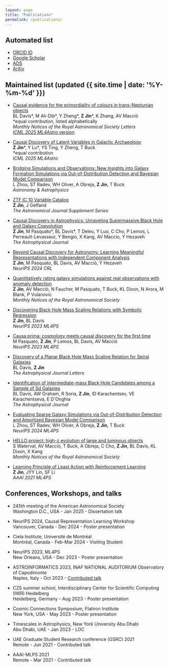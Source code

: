 ```yaml
---
layout: page
title: "Publications"
permalink: /publications/
---
```


## Automated list
- [ORCID ID](https://orcid.org/0009-0000-2506-6645)
- [Google Scholar](https://scholar.google.com/citations?user=iBYSynwAAAAJ&hl=en)
- [ADS](https://ui.adsabs.harvard.edu/search/q=orcid%3A0009-0000-2506-6645&sort=date+desc)
- [ArXiv](http://arxiv.org/a/jin_z_1)


## Maintained list (updated {{ site.time | date: '%Y-%m-%d' }})
- [Causal evidence for the primordiality of colours in trans-Neptunian objects](https://doi.org/10.1093/mnrasl/slaf089)\
    BL Davis\*, M Ali-Dib\*, Y Zheng\*, **Z Jin**\*, K Zhang, AV Macciò\
    \*equal contribution, listed alphabetically\
    *Monthly Notices of the Royal Astronomical Society Letters*\
    [*ICML 2025 ML4Astro* version](https://arxiv.org/abs/2507.03760)

- [Causal Discovery of Latent Variables in Galactic Archaeology](https://arxiv.org/abs/2507.00134)\
    **Z Jin**\*, Y Lu\*, YS Ting, Y Zheng, T Buck\
    \*equal contribution\
    *ICML 2025 ML4Astro*

- [Bridging Simulations and Observations: New Insights into Galaxy Formation Simulations via Out-of-Distribution Detection and Bayesian Model Comparison](https://doi.org/10.1051/0004-6361/202453399)\
    L Zhou, ST Radev, WH Oliver, A Obreja, **Z Jin**, T Buck\
    *Astronomy & Astrophysics*

- [ZTF IC 10 Variable Catalog](https://doi.org/10.3847/1538-4365/adc7fe)\
    **Z Jin**, J Gelfand\
    *The Astronomical Journal Supplement Series*
    
- [Causal Discovery in Astrophysics: Unraveling Supermassive Black Hole and Galaxy Coevolution](https://doi.org/10.3847/1538-4357/ad9ded)\
    **Z Jin**, M Pasquato\*, BL Davis\*, T Deleu, Y Luo, C Cho, P Lemos, L Perreault-Levasseur, Y Bengio, X Kang, AV Maccio, Y Hezaveh\
    *The Astrophysical Journal*

- [Beyond Causal Discovery for Astronomy: Learning Meaningful Representations with Independent Component Analysis](https://arxiv.org/abs/2410.14775)\
    **Z Jin**, M Pasquato, BL Davis, AV Macciò, Y Hezaveh\
    *NeurlPS 2024 CRL*

- [Quantitatively rating galaxy simulations against real observations with anomaly detection](https://academic.oup.com/mnras/article/529/4/3536/7612260)\
    **Z Jin**, AV Macciò, N Faucher, M Pasquato, T Buck, KL Dixon, N Arora, M Blank, P Vulanovic\
    *Monthly Notices of the Royal Astronomical Society*

- [Discovering Black Hole Mass Scaling Relations with Symbolic Regression](https://arxiv.org/abs/2310.19406)\
  **Z Jin**, BL Davis\
  *NeurlPS 2023 ML4PS*

- [Causa prima: cosmology meets causal discovery for the first time](https://arxiv.org/abs/2311.15160)\
    M Pasquato, **Z Jin**, P Lemos, BL Davis, AV Macciò\
    *NeurlPS 2023 ML4PS*

- [Discovery of a Planar Black Hole Mass Scaling Relation for Spiral Galaxies](https://iopscience.iop.org/article/10.3847/2041-8213/acfa98)\
    BL Davis, **Z Jin**\
    *The Astrophysical Journal Letters*

- [Identification of Intermediate-mass Black Hole Candidates among a Sample of Sd Galaxies](https://iopscience.iop.org/article/10.3847/1538-4357/ad55eb)\
    BL Davis, AW Graham, R Soria, **Z Jin**, ID Karachentsev, VE Karachentseva, E D'Onghia\
    *The Astrophysical Journal*

- [Evaluating Sparse Galaxy Simulations via Out-of-Distribution Detection and Amortized Bayesian Model Comparison](https://arxiv.org/abs/2410.10606)\
    L Zhou, ST Radev, WH Oliver, A Obreja, **Z Jin**, T Buck\
    *NeurlPS 2024 ML4PS*

- [HELLO project: high-z evolution of large and luminous objects](https://academic.oup.com/mnras/article/533/2/1463/7730267)\
    S Waterval, AV Macciò, T Buck, A Obreja, C Cho, **Z Jin**, BL Davis, KL Dixon, X Kang\
    *Monthly Notices of the Royal Astronomical Society*

- [Learning Principle of Least Action with Reinforcement Learning](https://arxiv.org/abs/2011.11891)\
    **Z Jin**, JYY Lin, SF Li\
    *AAAI 2021 ML4PS*


## Conferences, Workshops, and talks
- 245th meeting of the American Astronomical Society\
    Washington D.C., USA - Jan 2025 - Dissertation talk

-  NeurIPS 2024, Causal Representation Learning Workshop\
    Vancouver, Canada - Dec 2024 - Poster presentation

- Ciela Institute, Université de Montréal\
    Montréal, Canada - Feb-Mar 2024 - Visiting Student
    
- NeurIPS 2023, ML4PS\
    New Orleans, USA - Dec 2023 - Poster presentation

- ASTROINFORMATICS 2023, INAF NATIONAL AUDITORIUM Observatory of Capodimonte\
    Naples, Italy - Oct 2023 - [Contributed talk](https://ui.adsabs.harvard.edu/abs/2023VMSAI...4...15J/abstract)

- CZS summer school, Interdisciplinary Center for Scientific Computing (IWR) Heidelberg\
    Heidelberg, Germany - Aug 2023 - Poster presentation

- Cosmic Connections Symposium, Flatiron Institute\
    New York, USA - May 2023 - Poster presentation

- Timescales in Astrophysics, New York University Abu Dhabi\
    Abu Dhabi, UAE - Jan 2023 - LOC

- UAE Graduate Student Research conference (GSRC) 2021\
    Remote - Jun 2021 - Contributed talk

- AAAI-MLPS 2021\
    Remote - Mar 2021 - Contributed talk